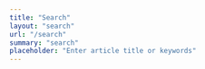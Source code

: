 ```yaml
---
title: "Search"
layout: "search"
url: "/search"
summary: "search"
placeholder: "Enter article title or keywords"
---
```

